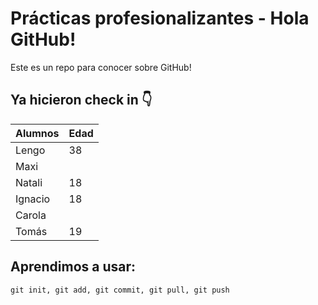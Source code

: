 # Prácticas profesionalizantes - Hola GitHub!
Este es un repo para conocer sobre GitHub!

## Ya hicieron check in 👇

| Alumnos       | Edad       |
| ------------- | ---------- |
| Lengo         | 38         |
| Maxi          |            |
| Natali        | 18         |
| Ignacio       | 18         |
| Carola        |            |
| Tomás         | 19         |

## Aprendimos a usar:
```
git init, git add, git commit, git pull, git push 
```